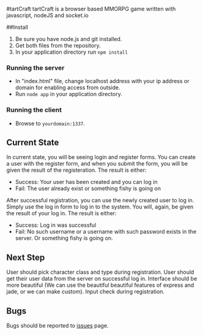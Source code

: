 #tartCraft
tartCraft is a browser based MMORPG game written with javascript, nodeJS and socket.io

##Install
1.  Be sure you have node.js and git installed.
2.  Get both files from the repository.
3.  In your application directory run ```npm install```

### Running the server
* In "index.html" file, change localhost address with your ip address or domain for enabling access from outside.
* Run ```node app``` in your application directory.

### Running the client
* Browse to ```yourdomain:1337```.

Current State
-------------
In current state, you will be seeing login and register forms. You can create a user with the register form, and when you submit the form, you will be given the result of the registeration. The result is either:
  *  Success: Your user has been created and you can log in
  *  Fail: The user already exist or something fishy is going on

After successful registration, you can use the newly created user to log in. Simply use the log in form to log in to the system. You will, again, be given the result of your log in. The result is either:
  *  Success: Log in was successful
  *  Fail: No such username or a username with such password exists in the server. Or something fishy is going on.


Next Step
---------
User should pick character class and type during registration.
User should get their user data from the server on successful log in.
Interface should be more beautiful (We can use the beautiful beautiful features of express and jade, or we can make custom).
Input check during registration.

Bugs
----
Bugs should be reported to [issues](https://github.com/tart-summer-camp/tartCraft/issues) page.
